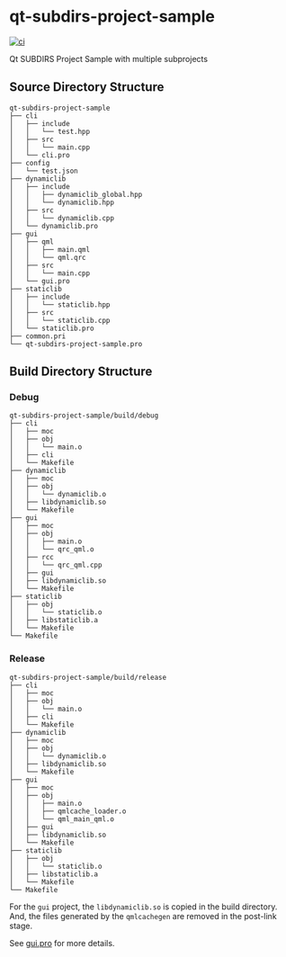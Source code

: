 # qt-subdirs-project-sample

[![ci](https://github.com/iamazeem/qt-subdirs-project-sample/actions/workflows/ci.yml/badge.svg?branch=main)](https://github.com/iamazeem/qt-subdirs-project-sample/actions/workflows/ci.yml)

Qt SUBDIRS Project Sample with multiple subprojects

## Source Directory Structure

```text
qt-subdirs-project-sample
├── cli
│   ├── include
│   │   └── test.hpp
│   ├── src
│   │   └── main.cpp
│   └── cli.pro
├── config
│   └── test.json
├── dynamiclib
│   ├── include
│   │   ├── dynamiclib_global.hpp
│   │   └── dynamiclib.hpp
│   ├── src
│   │   └── dynamiclib.cpp
│   └── dynamiclib.pro
├── gui
│   ├── qml
│   │   ├── main.qml
│   │   └── qml.qrc
│   ├── src
│   │   └── main.cpp
│   └── gui.pro
├── staticlib
│   ├── include
│   │   └── staticlib.hpp
│   ├── src
│   │   └── staticlib.cpp
│   └── staticlib.pro
├── common.pri
└── qt-subdirs-project-sample.pro
```

## Build Directory Structure

### Debug

```text
qt-subdirs-project-sample/build/debug
├── cli
│   ├── moc
│   ├── obj
│   │   └── main.o
│   ├── cli
│   └── Makefile
├── dynamiclib
│   ├── moc
│   ├── obj
│   │   └── dynamiclib.o
│   ├── libdynamiclib.so
│   └── Makefile
├── gui
│   ├── moc
│   ├── obj
│   │   ├── main.o
│   │   └── qrc_qml.o
│   ├── rcc
│   │   └── qrc_qml.cpp
│   ├── gui
│   ├── libdynamiclib.so
│   └── Makefile
├── staticlib
│   ├── obj
│   │   └── staticlib.o
│   ├── libstaticlib.a
│   └── Makefile
└── Makefile
```

### Release

```text
qt-subdirs-project-sample/build/release
├── cli
│   ├── moc
│   ├── obj
│   │   └── main.o
│   ├── cli
│   └── Makefile
├── dynamiclib
│   ├── moc
│   ├── obj
│   │   └── dynamiclib.o
│   ├── libdynamiclib.so
│   └── Makefile
├── gui
│   ├── moc
│   ├── obj
│   │   ├── main.o
│   │   ├── qmlcache_loader.o
│   │   └── qml_main_qml.o
│   ├── gui
│   ├── libdynamiclib.so
│   └── Makefile
├── staticlib
│   ├── obj
│   │   └── staticlib.o
│   ├── libstaticlib.a
│   └── Makefile
└── Makefile
```

For the `gui` project, the `libdynamiclib.so` is copied in the build directory.
And, the files generated by the `qmlcachegen` are removed in the post-link
stage.

See [gui.pro](./gui/gui.pro) for more details.
